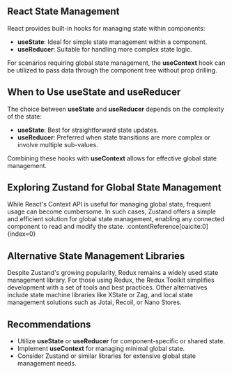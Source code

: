 <article>
  <section>
    <h2>React State Management</h2>
    <p>React provides built-in hooks for managing state within components:</p>
    <ul>
      <li><strong>useState</strong>: Ideal for simple state management within a component.</li>
      <li><strong>useReducer</strong>: Suitable for handling more complex state logic.</li>
    </ul>
    <p>For scenarios requiring global state management, the <strong>useContext</strong> hook can be utilized to pass data through the component tree without prop drilling.</p>
  </section>

  <section>
    <h2>When to Use useState and useReducer</h2>
    <p>The choice between <strong>useState</strong> and <strong>useReducer</strong> depends on the complexity of the state:</p>
    <ul>
      <li><strong>useState</strong>: Best for straightforward state updates.</li>
      <li><strong>useReducer</strong>: Preferred when state transitions are more complex or involve multiple sub-values.</li>
    </ul>
    <p>Combining these hooks with <strong>useContext</strong> allows for effective global state management.</p>
  </section>

  <section>
    <h2>Exploring Zustand for Global State Management</h2>
    <p>While React's Context API is useful for managing global state, frequent usage can become cumbersome. In such cases, Zustand offers a simple and efficient solution for global state management, enabling any connected component to read and modify the state. :contentReference[oaicite:0]{index=0}</p>
  </section>

  <section>
    <h2>Alternative State Management Libraries</h2>
    <p>Despite Zustand's growing popularity, Redux remains a widely used state management library. For those using Redux, the Redux Toolkit simplifies development with a set of tools and best practices. Other alternatives include state machine libraries like XState or Zag, and local state management solutions such as Jotai, Recoil, or Nano Stores.</p>
  </section>

  <section>
    <h2>Recommendations</h2>
    <ul>
      <li>Utilize <strong>useState</strong> or <strong>useReducer</strong> for component-specific or shared state.</li>
      <li>Implement <strong>useContext</strong> for managing minimal global state.</li>
      <li>Consider Zustand or similar libraries for extensive global state management needs.</li>
    </ul>
  </section>
</article>

